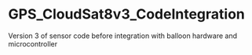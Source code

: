 # GPS_CloudSat8v3_CodeIntegration
Version 3 of sensor code before integration with balloon hardware and microcontroller
